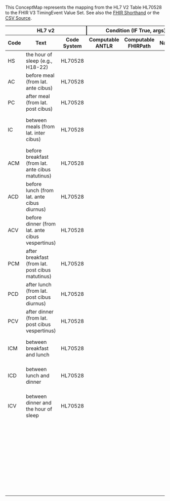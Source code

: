 
This ConceptMap represents the mapping from the HL7 V2 Table HL70528 to the FHIR V3 TimingEvent Value Set. See also the <a href='https://github.com/HL7/v2-to-fhir/blob/master/tank/Table HL70528 to V3 TimingEvent.fsh'>FHIR Shorthand</a> or the <a href='https://github.com/HL7/v2-to-fhir/blob/master/mappings/codesystems/HL7 Concept Map_ EventRelatedPeriod - Sheet1.csv'>CSV Source</a>.
<table class='grid'><thead>
<tr><th colspan='3' style='border-right: 2px solid black;'>HL7 v2</th><th colspan='3' style='border-right: 2px solid black;'>Condition (IF True, args)</th><th colspan='4'>HL7 FHIR</th><th rowspan='2'>Comments</th></tr>
<tr><th>Code</th><th>Text</th><th>Code System</th><th>Computable ANTLR</th><th>Computable FHIRPath</th><th>Narrative</th><th>Code</th><th>Proposed Extension</th><th>Display</th><th>Code System</th></tr></thead>
<tbody>
<tr><td>HS</td><td>the hour of sleep (e.g., H18-22)</td><td style='border-right: 2px'>HL70528</td><td></td><td></td><td style='border-right: 2px'></td><td>HS</td><td></td><td>HS</td><td><a href='https://hl7.org/fhir/R4/v3/TimingEvent/cs.html'>http://terminology.hl7.org/CodeSystem/v3-TimingEvent</a></td><td></td></tr>
<tr><td>AC</td><td>before meal (from lat. ante cibus)</td><td style='border-right: 2px'>HL70528</td><td></td><td></td><td style='border-right: 2px'></td><td>AC</td><td></td><td>AC</td><td><a href='https://hl7.org/fhir/R4/v3/TimingEvent/cs.html'>http://terminology.hl7.org/CodeSystem/v3-TimingEvent</a></td><td></td></tr>
<tr><td>PC</td><td>after meal (from lat. post cibus)</td><td style='border-right: 2px'>HL70528</td><td></td><td></td><td style='border-right: 2px'></td><td>PC</td><td></td><td>PC</td><td><a href='https://hl7.org/fhir/R4/v3/TimingEvent/cs.html'>http://terminology.hl7.org/CodeSystem/v3-TimingEvent</a></td><td></td></tr>
<tr><td>IC</td><td>between meals (from lat. inter cibus)</td><td style='border-right: 2px'>HL70528</td><td></td><td></td><td style='border-right: 2px'></td><td>IC</td><td></td><td>between meals (from lat. inter cibus)</td><td><a href='https://hl7.org/fhir/R4/v2/0528/index.html'>http://terminology.hl7.org/CodeSystem/v2-0528</a></td><td></td></tr>
<tr><td>ACM</td><td>before breakfast (from lat. ante cibus matutinus)</td><td style='border-right: 2px'>HL70528</td><td></td><td></td><td style='border-right: 2px'></td><td>ACM</td><td></td><td>ACM</td><td><a href='https://hl7.org/fhir/R4/v3/TimingEvent/cs.html'>http://terminology.hl7.org/CodeSystem/v3-TimingEvent</a></td><td></td></tr>
<tr><td>ACD</td><td>before lunch (from lat. ante cibus diurnus)</td><td style='border-right: 2px'>HL70528</td><td></td><td></td><td style='border-right: 2px'></td><td>ACD</td><td></td><td>ACD</td><td><a href='https://hl7.org/fhir/R4/v3/TimingEvent/cs.html'>http://terminology.hl7.org/CodeSystem/v3-TimingEvent</a></td><td></td></tr>
<tr><td>ACV</td><td>before dinner (from lat. ante cibus vespertinus)</td><td style='border-right: 2px'>HL70528</td><td></td><td></td><td style='border-right: 2px'></td><td>ACV</td><td></td><td>ACV</td><td><a href='https://hl7.org/fhir/R4/v3/TimingEvent/cs.html'>http://terminology.hl7.org/CodeSystem/v3-TimingEvent</a></td><td></td></tr>
<tr><td>PCM</td><td>after breakfast (from lat. post cibus matutinus)</td><td style='border-right: 2px'>HL70528</td><td></td><td></td><td style='border-right: 2px'></td><td>PCM</td><td></td><td>PCM</td><td><a href='https://hl7.org/fhir/R4/v3/TimingEvent/cs.html'>http://terminology.hl7.org/CodeSystem/v3-TimingEvent</a></td><td></td></tr>
<tr><td>PCD</td><td>after lunch (from lat. post cibus diurnus)</td><td style='border-right: 2px'>HL70528</td><td></td><td></td><td style='border-right: 2px'></td><td>PCD</td><td></td><td>PCD</td><td><a href='https://hl7.org/fhir/R4/v3/TimingEvent/cs.html'>http://terminology.hl7.org/CodeSystem/v3-TimingEvent</a></td><td></td></tr>
<tr><td>PCV</td><td>after dinner (from lat. post cibus vespertinus)</td><td style='border-right: 2px'>HL70528</td><td></td><td></td><td style='border-right: 2px'></td><td>PCV</td><td></td><td>PCV</td><td><a href='https://hl7.org/fhir/R4/v3/TimingEvent/cs.html'>http://terminology.hl7.org/CodeSystem/v3-TimingEvent</a></td><td></td></tr>
<tr><td>ICM</td><td>between breakfast and lunch</td><td style='border-right: 2px'>HL70528</td><td></td><td></td><td style='border-right: 2px'></td><td>ICM</td><td></td><td>between breakfast and lunch</td><td><a href='https://hl7.org/fhir/R4/v2/0528/index.html'>http://terminology.hl7.org/CodeSystem/v2-0528</a></td><td></td></tr>
<tr><td>ICD</td><td>between lunch and dinner</td><td style='border-right: 2px'>HL70528</td><td></td><td></td><td style='border-right: 2px'></td><td>ICD</td><td></td><td>between lunch and dinner</td><td><a href='https://hl7.org/fhir/R4/v2/0528/index.html'>http://terminology.hl7.org/CodeSystem/v2-0528</a></td><td></td></tr>
<tr><td>ICV</td><td>between dinner and the hour of sleep</td><td style='border-right: 2px'>HL70528</td><td></td><td></td><td style='border-right: 2px'></td><td>ICV</td><td></td><td>between dinner and the hour of sleep</td><td><a href='https://hl7.org/fhir/R4/v2/0528/index.html'>http://terminology.hl7.org/CodeSystem/v2-0528</a></td><td></td></tr>
<tr><td></td><td></td><td style='border-right: 2px'></td><td></td><td></td><td style='border-right: 2px'></td><td>WAKE</td><td></td><td>WAKE</td><td><a href='https://hl7.org/fhir/R4/v3/TimingEvent/cs.html'>http://terminology.hl7.org/CodeSystem/v3-TimingEvent</a></td><td></td></tr>
<tr><td></td><td></td><td style='border-right: 2px'></td><td></td><td></td><td style='border-right: 2px'></td><td>C</td><td></td><td>C</td><td><a href='https://hl7.org/fhir/R4/v3/TimingEvent/cs.html'>http://terminology.hl7.org/CodeSystem/v3-TimingEvent</a></td><td></td></tr>
<tr><td></td><td></td><td style='border-right: 2px'></td><td></td><td></td><td style='border-right: 2px'></td><td>CM</td><td></td><td>CM</td><td><a href='https://hl7.org/fhir/R4/v3/TimingEvent/cs.html'>http://terminology.hl7.org/CodeSystem/v3-TimingEvent</a></td><td></td></tr>
<tr><td></td><td></td><td style='border-right: 2px'></td><td></td><td></td><td style='border-right: 2px'></td><td>CD</td><td></td><td>CD</td><td><a href='https://hl7.org/fhir/R4/v3/TimingEvent/cs.html'>http://terminology.hl7.org/CodeSystem/v3-TimingEvent</a></td><td></td></tr>
<tr><td></td><td></td><td style='border-right: 2px'></td><td></td><td></td><td style='border-right: 2px'></td><td>CV</td><td></td><td>CV</td><td><a href='https://hl7.org/fhir/R4/v3/TimingEvent/cs.html'>http://terminology.hl7.org/CodeSystem/v3-TimingEvent</a></td><td></td></tr>
</tbody></table>
